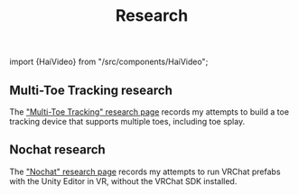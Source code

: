 ﻿---
title: Research
sidebar_position: 1
hide_table_of_contents: true
hide_title: true
description: Research
---

import {HaiVideo} from "/src/components/HaiVideo";

## Multi-Toe Tracking research

The ["Multi-Toe Tracking" research page](./research/toe-tracking) records my attempts to build a toe tracking device that supports multiple toes, including toe splay.

<HaiVideo src="./toe-tracking/img/toetracking-tundra-f.mp4"></HaiVideo>

## Nochat research

The ["Nochat" research page](./research/nochat) records my attempts to run VRChat prefabs with the Unity Editor in VR, without the VRChat SDK installed.

<HaiVideo src="./nochat/img/nochat-f2.mp4"></HaiVideo>

